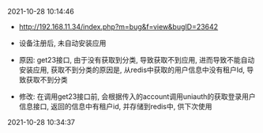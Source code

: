  2021-10-28 10:14:46
 
 - http://192.168.11.34/index.php?m=bug&f=view&bugID=23642
 
 - 设备注册后, 未自动安装应用
 - 原因: get23接口, 由于没有获取到分类, 导致获取不到应用, 进而导致不能自动安装应用, 获取不到分类的原因是, 从redis中获取的用户信息中没有租户Id, 导致获取不到分类
 - 修改: 在调用get23接口前, 会根据传入的account调用uniauth的获取登录用户信息接口, 返回的信息中有租户id, 并存储到redis中, 供下次使用

 2021-10-28 10:34:37
 